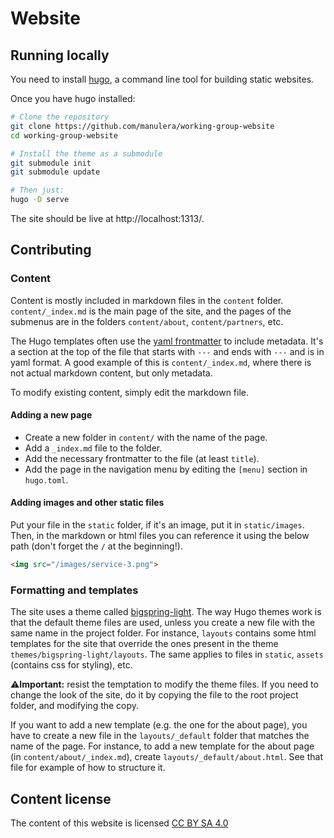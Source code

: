 # Website

## Running locally

You need to install [hugo](https://gohugo.io/categories/installation/), a command line tool for building static websites.

Once you have hugo installed:

```bash
# Clone the repository
git clone https://github.com/manulera/working-group-website
cd working-group-website

# Install the theme as a submodule
git submodule init
git submodule update

# Then just:
hugo -D serve
```

The site should be live at http://localhost:1313/.

## Contributing

### Content

Content is mostly included in markdown files in the `content` folder. `content/_index.md` is the main page of the site, and the pages of the submenus are in the folders `content/about`, `content/partners`, etc.

The Hugo templates often use the [yaml frontmatter](https://gohugo.io/content-management/front-matter/) to include metadata. It's a section at the top of the file that starts with `---` and ends with `---` and is in yaml format. A good example of this is `content/_index.md`, where there is not actual markdown content, but only metadata.

To modify existing content, simply edit the markdown file.

#### Adding a new page

* Create a new folder in `content/` with the name of the page.
* Add a `_index.md` file to the folder.
* Add the necessary frontmatter to the file (at least `title`).
* Add the page in the navigation menu by editing the `[menu]` section in `hugo.toml`.

#### Adding images and other static files

Put your file in the `static` folder, if it's an image, put it in `static/images`. Then, in the markdown or html files you can reference it using the below path (don't forget the `/` at the beginning!).

```html
<img src="/images/service-3.png">
```

### Formatting and templates

The site uses a theme called [bigspring-light](https://github.com/gethugothemes/bigspring-light-hugo/). The way Hugo themes work is that the default theme files are used, unless you create a new file with the same name in the project folder. For instance, `layouts` contains some html templates for the site that override the ones present in the theme `themes/bigspring-light/layouts`. The same applies to files in `static`, `assets` (contains css for styling), etc.

⚠️**Important:** resist the temptation to modify the theme files. If you need to change the look of the site, do it by copying the file to the root project folder, and modifying the copy.

If you want to add a new template (e.g. the one for the about page), you have to create a new file in the `layouts/_default` folder that matches the name of the page. For instance, to add a new template for the about page (in `content/about/_index.md`), create `layouts/_default/about.html`. See that file for example of how to structure it.

## Content license

The content of this website is licensed [CC BY SA 4.0](https://creativecommons.org/licenses/by-sa/4.0/)